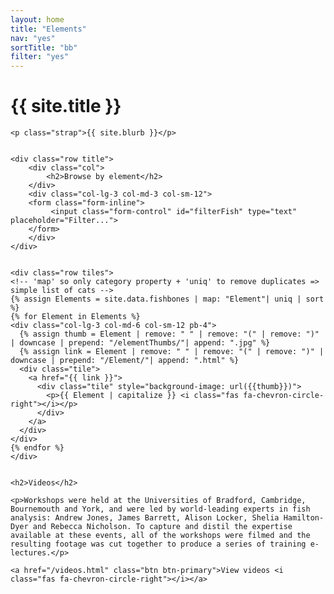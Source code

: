 ```yaml
---
layout: home
title: "Elements"
nav: "yes"
sortTitle: "bb"
filter: "yes"
---
```


<!-- HEADER -->
<div class="home">
	<div class="container">
		<div class="title">
			<h1>{{ site.title }}</h1>
		</div>
	</div>
</div>

<!-- TILES -->
<div class="container">

	<p class="strap">{{ site.blurb }}</p>


	<div class="row title">
		<div class="col">
			<h2>Browse by element</h2>
		</div>
		<div class="col-lg-3 col-md-3 col-sm-12">
		<form class="form-inline">
			 <input class="form-control" id="filterFish" type="text" placeholder="Filter...">
		</form>
		</div>
	</div>


	<div class="row tiles">
	<!-- 'map' so only category property + 'uniq' to remove duplicates => simple list of cats -->
	{% assign Elements = site.data.fishbones | map: "Element"| uniq | sort  %}
	{% for Element in Elements %}
	<div class="col-lg-3 col-md-6 col-sm-12 pb-4">
	  {% assign thumb = Element | remove: " " | remove: "(" | remove: ")" | downcase | prepend: "/elementThumbs/"| append: ".jpg" %}
	  {% assign link = Element | remove: " " | remove: "(" | remove: ")" | downcase | prepend: "/Element/"| append: ".html" %}
	  <div class="tile">
	    <a href="{{ link }}">
	      <div class="tile" style="background-image: url({{thumb}})">
	        <p>{{ Element | capitalize }} <i class="fas fa-chevron-circle-right"></i></p>
	      </div>
	    </a>
	  </div>
	</div>
	{% endfor %}
	</div>


	<h2>Videos</h2>

	<p>Workshops were held at the Universities of Bradford, Cambridge, Bournemouth and York, and were led by world-leading experts in fish analysis: Andrew Jones, James Barrett, Alison Locker, Shelia Hamilton-Dyer and Rebecca Nicholson. To capture and distil the expertise available at these events, all of the workshops were filmed and the resulting footage was cut together to produce a series of training e-lectures.</p>

	<a href="/videos.html" class="btn btn-primary">View videos <i class="fas fa-chevron-circle-right"></i></a>


</div>
